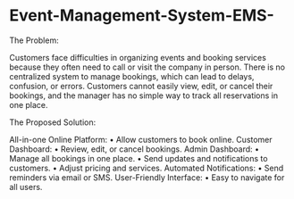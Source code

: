 # Event-Management-System-EMS-

The Problem: 

Customers face difficulties in organizing events and booking services because they often need to call or visit the company in person.
There is no centralized system to manage bookings, which can lead to delays, confusion, or errors.
Customers cannot easily view, edit, or cancel their bookings, and the manager has no simple way to track all reservations in one place.

The Proposed Solution:

All-in-one Online Platform: 
  •	Allow customers to book online. 
Customer Dashboard: 
  •	Review, edit, or cancel bookings. 
Admin Dashboard: 
  •	Manage all bookings in one place. 
  •	Send updates and notifications to customers. 
  •	Adjust pricing and services. 
Automated Notifications: 
  •	Send reminders via email or SMS. 
User-Friendly Interface: 
  •	Easy to navigate for all users.
